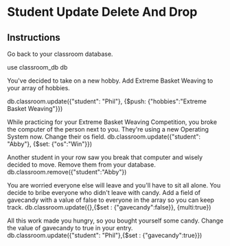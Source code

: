 # Student Update Delete And Drop

## Instructions

Go back to your classroom database.

use classroom_db
db

You've decided to take on a new hobby. Add Extreme Basket Weaving to your array of hobbies.

db.classroom.update({"student": "Phil"}, {$push: {"hobbies":"Extreme Basket Weaving"}})

While practicing for your Extreme Basket Weaving Competition, you broke the computer of the person next to you. They're using a new Operating System now. Change their os field.
db.classroom.update({"student": "Abby"}, {$set: {"os":"Win"}})

Another student in your row saw you break that computer and wisely decided to move. Remove them from your database.
db.classroom.remove({"student":"Abby"})

You are worried everyone else will leave and you'll have to sit all alone. You decide to bribe everyone who didn't leave with candy. Add a field of gavecandy with a value of false to everyone in the array so you can keep track.
db.classroom.update({},{$set : {"gavecandy":false}}, {multi:true})

All this work made you hungry, so you bought yourself some candy. Change the value of gavecandy to true in your entry.
db.classroom.update({"student": "Phil"},{$set : {"gavecandy":true}})